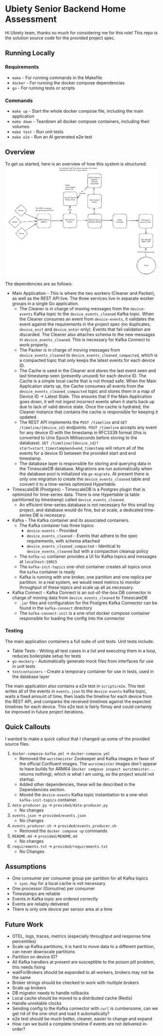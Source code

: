 # Ubiety Senior Backend Home Assessment
Hi Ubiety team, thanks so much for considering me for this role! This repo is the solution source code for the provided project spec.

## Running Locally
### Requirements
- `make` - For running commands in the Makefile
- `docker` - For running the docker compose dependencies
- `go` - For running tests or scripts
### Commands
- `make up` - Start the whole docker compose file, including the main application
- `make down` - Teardown all docker compose containers, including their volumes
- `make test` - Run unit tests
- `make e2e` - Run an AI generated e2e test

    
## Overview
To get us started, here is an overview of how this system is structured.
![alt text](architecture.png "Architecture")

The dependencies are as follows:
- Main Application - This is where the two workers (Cleaner and Packer), as well as the REST API live. The three services live in separate worker groups in a single Go application. 
    - The Cleaner is in charge of moving messages from the `device-events` Kafka topic to the `device_events_cleaned` Kafka topic. When the Cleaner consumes an event from `device-events`, it validates the event against the requirements in the project spec (no duplicates, `device_exit` and `device_enter` only). Events that fail validation are discarded. The Cleaner also attaches schema to the new messages in `device_events_cleaned`. This is necessary for Kafka Connect to work properly.
    - The Packer is in charge of moving messages from `device_events_cleaned` to `device_events_cleaned_compacted`, which is a compacted topic that only keeps the latest events for each device ID.
    - The Cache is used in the Cleaner and stores the last event seen and last timestamp seen (presently unused) for each device ID. The Cache is a simple local cache that is not thread safe. When the Main Application starts up, the Cache consumes all events from the `device_events_cleaned_compacted` topic and stores them in a map of Device ID -> Latest State. This ensures that if the Main Application goes down, it will not ingest incorrect events when it starts back up due to lack of valid device state. Once the cache is hydrated, the Cleaner instance that contains the cache is responsible for keeping it updated.
    - The REST API implements the `POST /timeline` and `GET /timeline/{device_id}` endpoints. `POST /timeline` accepts any event for any device ID with the timestamp in RFC3339 format (this is converted to Unix Epoch Milliseconds before storing to the database). `GET /timeline/{device_id}?start=start_timestamp&end=end_timestamp` will return all of the events for a device ID between the provided start and end timestamp.
    - The database layer is responsible for storing and querying data in the TimescaleDB database. Migrations are run automatically when the database pool is initialized via `go-migrate`. At present there is only one migration to create the `device_events_cleaned` table and convert it to a time-series optimized Hypertable.
- TimescaleDB (Postgres) - TimescaleDB is a Postgres plugin that is optimized for time-series data. There is one Hypertable (a table partitioned by timestamp) called `device_events_cleaned`.
    - An efficient time-series database is not necessary for this small toy project, and database would do fine, but at scale, a dedicated time-series DB is necessary.
- Kafka - The Kafka container and its associated containers.
    - The Kafka container has three topics:
        - `device-events` - Provided
        - `device_events_cleaned` - Events that adhere to the spec requirements, with schema attached
        - `device_events_cleaned_compacted` - Identical to `device_events_cleaned` but with a compaction cleanup policy
    - The `kafka-ui` container provides a UI for Kafka topics and messages at `localhost:10015`
    - The `kafka-init-topics` one-shot container creates all topics once the `kafka` container is ready
    - Kafka is running with one broker, one partition and one replica per partition. In a real system, we would need metrics to monitor throughput of these topics and scale up all as necessary.
- Kafka Connect - Kafka Connect is an out-of-the-box DB connector in charge of moving data from `device_events_cleaned` to TimescaleDB
    - `.jar` files and configuration for the Postgres Kafka Connector can be found in the `kafka-connect` directory
    - The `kafka-connect-init` is a one-shot docker compose container responsible for loading the config into the connector

### Testing
The main application containers a full suite of unit tests. Unit tests include:
- Table Tests - Writing all test cases in a list and executing them in a loop, reduces boilerplate setup for tests
- `go-mockery` - Automatically generate mock files from interfaces for use in unit tests
- `testcontainers` - Create a temporary container for use in tests, used in the database layer

The main application also contains a e2e test in `scripts/e2e`. This test writes all of the events in `events.json` to the `device-events` kafka topic, waits a fixed amount of time, then loads the timeline for each device from the REST API, and compares the received timelines against the expected timelines for each device. This e2e test is fairly flimsy and could certainly be improved in future project iterations.

## Quick Callouts
I wanted to make a quick callout that I changed up some of the provided source files.
1. `docker-compose-kafka.yml` -> `docker-compose.yml`
    - Removed the `wurstmeister` Zookeeper and Kafka images in favor of the official Confluent images. The `wurstmeister` images don't appear to have builds for ARM64 (`docker compose inspect wurstmeister...` returns nothing), which is what I am using, so the project would not startup.
    - Added other dependencies, these will be described in the Dependencies section.
    - Moved the `device-events` Kafka topic instantiation to a one-shot `kafka-init-topics` container.
2. `data-producer.py` -> `provided/data-producer.py`
    - No changes
3. `events.json` -> `provided/events.json`
    - No changes
4. `events_producer.sh` -> `provided/events_producer.sh`
    - Removed the `docker compose up` commands
5. `README.md` -> `provided/README.md`
    - No changes
6. `requirements.txt` -> `provided/requirements.txt`
    - No Changes

## Assumptions
- One consumer per consumer group per partition for all Kafka topics
    - `sync.Map` for a local cache is not necessary 
- One processor (Goroutine) per consumer
- Timestamps are reliable
- Events in Kafka topic are ordered correctly
- Events are reliably delivered
- There is only one device per sensor area at a time

## Future Work
- OTEL, logs, traces, metrics (especially throughput and response time percentiles)
- Scale up Kafka partitions, it is hard to move data to a different partition, can never downscale partitions
- Partition on device ID?
- All Kafka handlers at present are susceptible to the poison pill problem, this needs fixing
- waitForBrokers should be expanded to all workers, brokers may not be the same
- Broker strings should be checked to work with multiple brokers
- Scale up brokers
- DB migrator needs to handle rollbacks
- Local cache should be moved to a distributed cache (Redis)
- Handle unreliable clocks
- Sending config to the Kafka connector with `curl` is cumbersome, can we get rid of the one-shot and load it automatically?
- e2e test should be much better, cleaner, easier to change and expand
- How can we build a complete timeline if events are not delivered in-order?